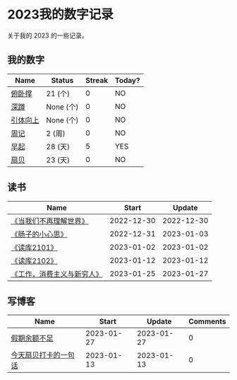 # 2023我的数字记录
关于我的 2023 的一些记录。

## 我的数字

<!--START_SECTION:my_number-->
| Name | Status | Streak | Today? | 
 | ---- | ---- | ---- | ---- |
| [俯卧撑](https://github.com/mengziin/2023/issues/5) | 21 (个) | 0 | NO |
| [深蹲]() | None (个) | 0 | NO |
| [引体向上](https://github.com/mengziin/2023/issues/6) | None (个) | 0 | NO |
| [周记](https://github.com/mengziin/2023/issues/7) | 2 (周) | 0 | NO |
| [早起](https://github.com/mengziin/2023/issues/4) | 28 (天) | 5 | YES |
| [扇贝](https://github.com/mengziin/2023/issues/12) | 23 (天) | 0 | NO |

<!--END_SECTION:my_number-->

## 读书

<!--START_SECTION:my_read-->
| Name | Start | Update | 
 | ---- | ---- | ---- | 
| [《当我们不再理解世界》](https://github.com/mengziin/2023/issues/8#issuecomment-1367855340) | 2022-12-30 | 2022-12-30 | 
| [《肠子的小心思》](https://github.com/mengziin/2023/issues/8#issuecomment-1368182156) | 2022-12-31 | 2023-01-03 | 
| [《读库2101》](https://github.com/mengziin/2023/issues/8#issuecomment-1368738661) | 2023-01-02 | 2023-01-02 | 
| [《读库2102》](https://github.com/mengziin/2023/issues/8#issuecomment-1379981310) | 2023-01-12 | 2023-01-12 | 
| [《工作，消费主义与新穷人》](https://github.com/mengziin/2023/issues/8#issuecomment-1403047339) | 2023-01-25 | 2023-01-27 | 

<!--END_SECTION:my_read-->

## 写博客
<!--START_SECTION:my_blog-->
| Name | Start | Update | Comments | 
 | ---- | ---- | ---- | ---- |
| [假期余额不足](https://github.com/mengziin/gitblog/issues/13) | 2023-01-27 | 2023-01-27 | 0 | 
| [今天扇贝打卡的一句话](https://github.com/mengziin/gitblog/issues/12) | 2023-01-13 | 2023-01-13 | 0 | 

<!--END_SECTION:my_blog-->
